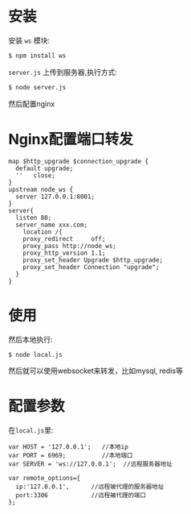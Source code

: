 # 安装

安装 `ws` 模块:

```sh
$ npm install ws
```

`server.js` 上传到服务器,执行方式:

```sh
$ node server.js
```

然后配置nginx

# Nginx配置端口转发

```
map $http_upgrade $connection_upgrade {
  default upgrade;
  ''   close;
}
upstream node_ws {
  server 127.0.0.1:8001;
}
server{
  listen 80;
  server_name xxx.com;
    location /{
    proxy_redirect     off;
    proxy_pass http://node_ws;
    proxy_http_version 1.1;
    proxy_set_header Upgrade $http_upgrade;
    proxy_set_header Connection "upgrade";
  }
}
```

# 使用

然后本地执行:

```
$ node local.js
```

然后就可以使用websocket来转发，比如mysql, redis等

# 配置参数

在`local.js`里:

```
var HOST = '127.0.0.1';   //本地ip
var PORT = 6969;          //本地端口
var SERVER = 'ws://127.0.0.1';  //远程服务器地址

var remote_options={
  ip:'127.0.0.1',      //远程被代理的服务器地址
  port:3306            //远程被代理的端口
};
```
